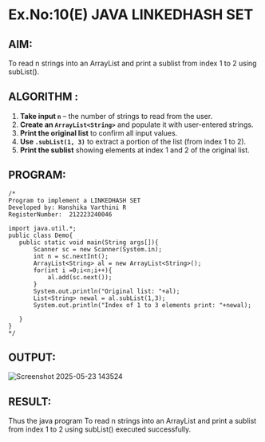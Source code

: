 # Ex.No:10(E)  JAVA LINKEDHASH SET

## AIM:
To read n strings into an ArrayList and print a sublist from index 1 to 2 using subList().
## ALGORITHM :


1. **Take input `n`** – the number of strings to read from the user.
2. **Create an `ArrayList<String>`** and populate it with user-entered strings.
3. **Print the original list** to confirm all input values.
4. **Use `.subList(1, 3)`** to extract a portion of the list (from index 1 to 2).
5. **Print the sublist** showing elements at index 1 and 2 of the original list.

## PROGRAM:
 ```
/*
Program to implement a LINKEDHASH SET
Developed by: Hanshika Varthini R
RegisterNumber:  212223240046

import java.util.*;
public class Demo{
    public static void main(String args[]){
        Scanner sc = new Scanner(System.in);
        int n = sc.nextInt();
        ArrayList<String> al = new ArrayList<String>();
        for(int i =0;i<n;i++){
            al.add(sc.next());
        }
        System.out.println("Original list: "+al);
        List<String> newal = al.subList(1,3);
        System.out.println("Index of 1 to 3 elements print: "+newal);
        
    }
}
*/
```

## OUTPUT:

![Screenshot 2025-05-23 143524](https://github.com/user-attachments/assets/3f7bf245-b813-463b-8521-5f2e903e10dc)


## RESULT:

Thus the java program To read n strings into an ArrayList and print a sublist from index 1 to 2 using subList() executed successfully.
